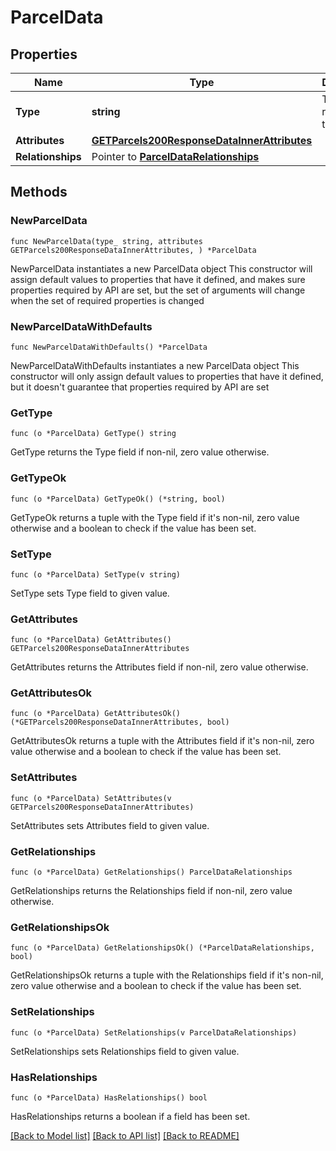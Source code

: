 # ParcelData

## Properties

Name | Type | Description | Notes
------------ | ------------- | ------------- | -------------
**Type** | **string** | The resource&#39;s type | 
**Attributes** | [**GETParcels200ResponseDataInnerAttributes**](GETParcels200ResponseDataInnerAttributes.md) |  | 
**Relationships** | Pointer to [**ParcelDataRelationships**](ParcelDataRelationships.md) |  | [optional] 

## Methods

### NewParcelData

`func NewParcelData(type_ string, attributes GETParcels200ResponseDataInnerAttributes, ) *ParcelData`

NewParcelData instantiates a new ParcelData object
This constructor will assign default values to properties that have it defined,
and makes sure properties required by API are set, but the set of arguments
will change when the set of required properties is changed

### NewParcelDataWithDefaults

`func NewParcelDataWithDefaults() *ParcelData`

NewParcelDataWithDefaults instantiates a new ParcelData object
This constructor will only assign default values to properties that have it defined,
but it doesn't guarantee that properties required by API are set

### GetType

`func (o *ParcelData) GetType() string`

GetType returns the Type field if non-nil, zero value otherwise.

### GetTypeOk

`func (o *ParcelData) GetTypeOk() (*string, bool)`

GetTypeOk returns a tuple with the Type field if it's non-nil, zero value otherwise
and a boolean to check if the value has been set.

### SetType

`func (o *ParcelData) SetType(v string)`

SetType sets Type field to given value.


### GetAttributes

`func (o *ParcelData) GetAttributes() GETParcels200ResponseDataInnerAttributes`

GetAttributes returns the Attributes field if non-nil, zero value otherwise.

### GetAttributesOk

`func (o *ParcelData) GetAttributesOk() (*GETParcels200ResponseDataInnerAttributes, bool)`

GetAttributesOk returns a tuple with the Attributes field if it's non-nil, zero value otherwise
and a boolean to check if the value has been set.

### SetAttributes

`func (o *ParcelData) SetAttributes(v GETParcels200ResponseDataInnerAttributes)`

SetAttributes sets Attributes field to given value.


### GetRelationships

`func (o *ParcelData) GetRelationships() ParcelDataRelationships`

GetRelationships returns the Relationships field if non-nil, zero value otherwise.

### GetRelationshipsOk

`func (o *ParcelData) GetRelationshipsOk() (*ParcelDataRelationships, bool)`

GetRelationshipsOk returns a tuple with the Relationships field if it's non-nil, zero value otherwise
and a boolean to check if the value has been set.

### SetRelationships

`func (o *ParcelData) SetRelationships(v ParcelDataRelationships)`

SetRelationships sets Relationships field to given value.

### HasRelationships

`func (o *ParcelData) HasRelationships() bool`

HasRelationships returns a boolean if a field has been set.


[[Back to Model list]](../README.md#documentation-for-models) [[Back to API list]](../README.md#documentation-for-api-endpoints) [[Back to README]](../README.md)


